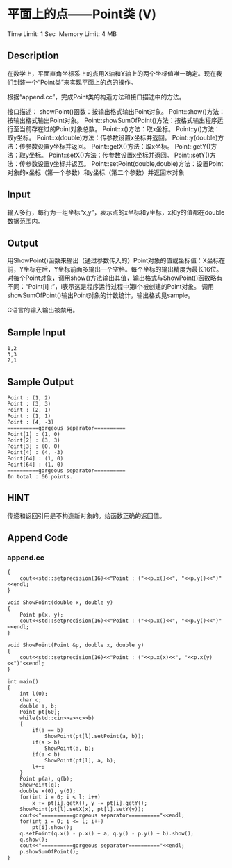 # 平面上的点——Point类 (V)
Time Limit: 1 Sec  Memory Limit: 4 MB


## Description
在数学上，平面直角坐标系上的点用X轴和Y轴上的两个坐标值唯一确定。现在我们封装一个“Point类”来实现平面上的点的操作。

根据“append.cc”，完成Point类的构造方法和接口描述中的方法。

接口描述：
showPoint()函数：按输出格式输出Point对象。
Point::show()方法：按输出格式输出Point对象。
Point::showSumOfPoint()方法：按格式输出程序运行至当前存在过的Point对象总数。
Point::x()方法：取x坐标。
Point::y()方法：取y坐标。
Point::x(double)方法：传参数设置x坐标并返回。
Point::y(double)方法：传参数设置y坐标并返回。
Point::getX()方法：取x坐标。
Point::getY()方法：取y坐标。
Point::setX()方法：传参数设置x坐标并返回。
Point::setY()方法：传参数设置y坐标并返回。
Point::setPoint(double,double)方法：设置Point对象的x坐标（第一个参数）和y坐标（第二个参数）并返回本对象

## Input
输入多行，每行为一组坐标“x,y”，表示点的x坐标和y坐标，x和y的值都在double数据范围内。

## Output
用ShowPoint()函数来输出（通过参数传入的）Point对象的值或坐标值：X坐标在前，Y坐标在后，Y坐标前面多输出一个空格。每个坐标的输出精度为最长16位。
对每个Point对象，调用show()方法输出其值，输出格式与ShowPoint()函数略有不同：“Point[i] :”，i表示这是程序运行过程中第i个被创建的Point对象。
调用showSumOfPoint()输出Point对象的计数统计，输出格式见sample。

C语言的输入输出被禁用。

## Sample Input
```
1,2
3,3
2,1
```
## Sample Output
```
Point : (1, 2)
Point : (3, 3)
Point : (2, 1)
Point : (1, 1)
Point : (4, -3)
==========gorgeous separator==========
Point[1] : (1, 0)
Point[2] : (3, 3)
Point[3] : (0, 0)
Point[4] : (4, -3)
Point[64] : (1, 0)
Point[64] : (1, 0)
==========gorgeous separator==========
In total : 66 points.
```

## HINT
传递和返回引用是不构造新对象的。给函数正确的返回值。

## Append Code
### append.cc
```cppvoid ShowPoint(Point p)
{
    cout<<std::setprecision(16)<<"Point : ("<<p.x()<<", "<<p.y()<<")"<<endl;
}

void ShowPoint(double x, double y)
{
    Point p(x, y);
    cout<<std::setprecision(16)<<"Point : ("<<p.x()<<", "<<p.y()<<")"<<endl;
}

void ShowPoint(Point &p, double x, double y)
{
    cout<<std::setprecision(16)<<"Point : ("<<p.x(x)<<", "<<p.x(y)<<")"<<endl;
}

int main()
{
    int l(0);
    char c;
    double a, b;
    Point pt[60];
    while(std::cin>>a>>c>>b)
    {
        if(a == b)
            ShowPoint(pt[l].setPoint(a, b));
        if(a > b)
            ShowPoint(a, b);
        if(a < b)
            ShowPoint(pt[l], a, b);
        l++;
    }
    Point p(a), q(b);
    ShowPoint(q);
    double x(0), y(0);
    for(int i = 0; i < l; i++)
        x += pt[i].getX(), y -= pt[i].getY();
    ShowPoint(pt[l].setX(x), pt[l].setY(y));
    cout<<"==========gorgeous separator=========="<<endl;
    for(int i = 0; i <= l; i++)
        pt[i].show();
    q.setPoint(q.x() - p.x() + a, q.y() - p.y() + b).show();
    q.show();
    cout<<"==========gorgeous separator=========="<<endl;
    p.showSumOfPoint();
}

```
